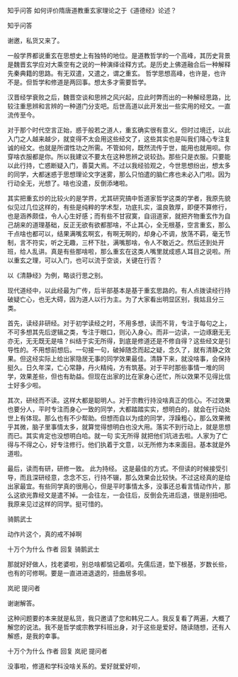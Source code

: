 
 知乎问答 如何评价隋唐道教重玄家理论之于《道德经》论述？ 
 
 
 
 
 
 知乎问答 
 
 

 

 谢邀，私货又来了。

 

 一般学界都说重玄在思想史上有独特的地位。是道教哲学的一个高峰，其历史背景是魏晋玄学应对大乘空有之说的一种演绎诠释方式。是历史上佛道融合后一种解释先秦典籍的思路。有无双遣，又遣之，谓之重玄。 哲学思想高峰，也许是，也许不是。但哲学和修道是两回事。想太多才需要哲学。

 

 汉晋经学衰败之后，魏晋空谈和思辨之风兴起，应此时弊而出的一种解经思路，比较注重思辨和言辨的一种道门分支吧。后世高道以此开发出一些实用的经文。一直流传至今。

 

 对于那个时代空言正始，惑于般若之道人，重玄确实很有意义。但时过境迁，以此入门之人越来越少，就变得不太会用这些经文了，这些其实也是叫我们降心专注复诚的经文。也就是所谓性功之所需。不管如何，既然流传于世，能用也就用呗。你穿啥衣服都是你。所以我建议不要太在这种思辨之说较劲。那些只是衣服。只要能以此行持，亡惑断疑入门，善莫大焉。不过以我经验观之，今世思想纷出，想太多的同学，大都迷惑于思想理论文字迷雾，那么只怕遣的脑仁疼也未必入门啦。因为行动全无，光想了。啥也没遣，反倒添堵啦。 

 

 其实把重玄炒的比较火的是学界，尤其研究搞中哲道家哲学这类的学者，我原先貌似见过几位这样的，有些是纯粹的学术型，功底扎实，温良敦厚，即便不算修行，也是涵养颇佳，令人心生好感；而有些不甘寂寞，自诩道家，就把齐物重玄作为自己胡来的道理基础，反正无欲有欲都那啥，不止其心，全无根基，空言重玄，那么干点啥也都可以，结果满嘴玄啊玄，有啊无啊的，却身心不调，放荡不羁，毫无节制，言不符实，听之无趣，三杯下肚，满嘴那啥，令人不敢近之。然后还到处开班，给人乱讲。真是有些那啥啦，那么重玄在这类人嘴里就成惑人耳目之说啦。所以重玄之理，可以入门，也可以流于空谈，关键在行否？

 

 以《清静经》为例，略谈行思之别。 

 现代道经中，以此经最为广传，后半部基本是基于重玄思路的。有人点拨读经行持破疑亡心，也无大碍，因为道人以行为主。为了大家看出明显区别，我姑且分三类。

 

 首先，读经非研经。对于初学读经之时，不用多想，读而不背，专注于每句之上，不可多想其先后逻辑之类，专注于眼口，则沁入身心。而非一边读，一边琢磨无无亦无，无无既无是啥？纠结于实无所得，到底是修道还是不修自得？这些经文是引导性的。不用想前想后。一句接一句，破掉随念而起之疑，念久了，就有清静之效果。但这经实际上给出家隐居无事的同学效果最佳。清静下来，就没啥事，会保持挺久。日久年深，亡心常静，丹火精纯，方有筑基。对于平时那些事情一堆的同学，效果差些，但也有助益。但现在出家的比在家身心还忙，所以效果不见得比信士好多少啦。 

 

 其次，研经而不读。这样大都是聪明人。对于宗教行持没啥真正的信心。不过效果也要分人，平时专注而身心一致的同学，大都踏踏实实，想明白的，就会在行动处世上有体现。那么也有不少帮助。但想而自以为成的同学，浮躁粗心，那么效果微乎其微，脑子里事情太多，就算觉得想明白也没大用。落实不到行动上，就是思想而已。其实肯定也没想明白哈。就一句 实无所得 就把他们坑进去啦。人家为了亡得与不得之心，好专注修行。他们执着于文意，以无所修为本来面目。基本就是外道啦。

 

 最后，读而有研，研修一致。 此为持经。 这是最佳的方式。不但读的时候接受引导，而且深研经意，念念不忘，行持不辍，那么效果会比较快。不过这经真的是给出家最宜。有些同学真的很用心，但是平时事情太多，没事还总看言情动作片，那么这欲光靠经文是遣不掉。一会往左，一会往后，反倒会先进后退，很是别扭吧。我原来见过这样的同学。挺可惜的。

 

 

 骑鹅武士 

 动作片这个，真的戒不掉啊

 

 十万个为什么 作者 回复 骑鹅武士 

 那就好好做人，找老婆啦，别总啥都惦记着呗。先儒后道，垫下根基，岁数长些，也有的可修啊。要是一直进进退退的，扭曲居多呗。

 

 岚祀 提问者 

 谢谢解答。

 这种问题要的本来就是私货，我只邀请了您和韩兄二人。我反复看了两遍，大概了解您的说法。我不是哲学或宗教学科班出身，对于这些是爱好。随读随想，还有人解惑，是我的幸事。

 

 十万个为什么 作者 回复 岚祀 提问者 

 没事啦，修道和学科没啥关系的。爱好就爱好呗， 